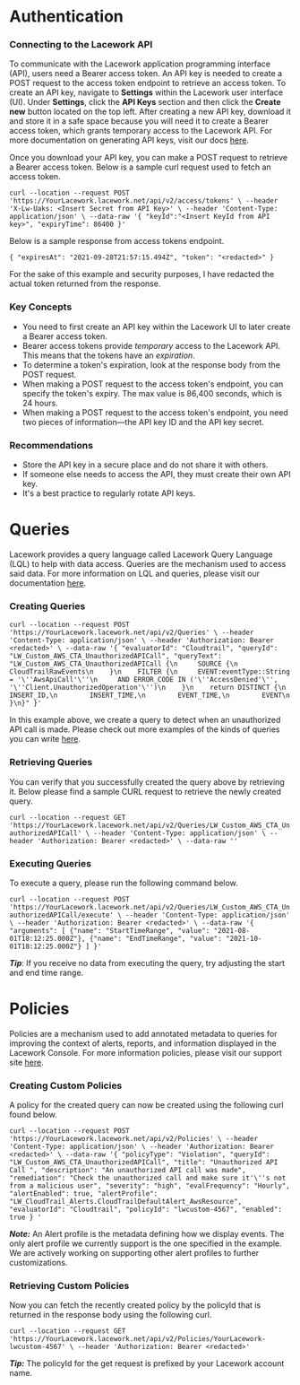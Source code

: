 # Authentication

### Connecting to the Lacework API

To communicate with the Lacework application programming interface (API), users need a Bearer access token. An API key is needed to
create a POST request to the access token endpoint to retrieve an access token. To create an API key,
navigate to **Settings** within the Lacework user interface (UI). Under **Settings**, click the **API Keys** section and then click the **Create
new** button located on the top left. After creating a new API key, download it and store it in a safe space because you will need it to create a Bearer access token, which grants temporary access to the Lacework API. For more documentation
on generating API keys, visit our docs [here](https://support.lacework.com/hc/en-us//articles/360011403853).

Once you download your API key, you can make a POST request to retrieve a Bearer access token.
Below is a sample curl request used to fetch an access token.

`curl --location --request POST 'https://YourLacework.lacework.net/api/v2/access/tokens' \
--header 'X-Lw-Uaks: <Insert Secret from API Key>' \
--header 'Content-Type: application/json' \
--data-raw '{
"keyId":"<Insert KeyId from API key>",
"expiryTime": 86400
}'`

Below is a sample response from access tokens endpoint.

`{
"expiresAt": "2021-09-28T21:57:15.494Z",
"token": "<redacted>"
}`

For the sake of this example and security purposes, I have redacted the actual token returned from the response.

### Key Concepts

* You need to first create an API key within the Lacework UI to later create a Bearer access token.
* Bearer access tokens provide *temporary* access to the Lacework API. This means that the tokens have an *expiration*.
* To determine a token's expiration, look at the response body from the POST request.
* When making a POST request to the access token's endpoint, you can specify the token's expiry. The max value is 86,400 seconds, which is 24 hours.
* When making a POST request to the access token's endpoint, you need two pieces of information&mdash;the API key ID and the API key secret.


### Recommendations
* Store the API key in a secure place and do not share it with others.
* If someone else needs to access the API, they must create their own API key.
* It's a best practice to regularly rotate API keys.

# Queries

Lacework provides a query language called Lacework Query Language (LQL) to help with data access. Queries are the
mechanism used to access said data. For more information on LQL and queries, please visit our documentation
[here](https://support.lacework.com/hc/en-us/articles/4402301824403-LQL-Overview).

### Creating Queries

`curl --location --request POST 'https://YourLacework.lacework.net/api/v2/Queries' \
--header 'Content-Type: application/json' \
--header 'Authorization: Bearer <redacted>' \
--data-raw '{
"evaluatorId": "Cloudtrail",
"queryId": "LW_Custom_AWS_CTA_UnauthorizedAPICall",
"queryText": "LW_Custom_AWS_CTA_UnauthorizedAPICall {\n     SOURCE {\n        CloudTrailRawEvents\n    }\n    FILTER {\n     EVENT:eventType::String = '\''AwsApiCall'\''\n     AND ERROR_CODE IN ('\''AccessDenied'\'', '\''Client.UnauthorizedOperation'\'')\n    }\n    return DISTINCT {\n        INSERT_ID,\n        INSERT_TIME,\n        EVENT_TIME,\n        EVENT\n    }\n}"
}'`

In this example above, we create a query to detect when an unauthorized API call is made. Please check out more examples of the kinds of queries
you can write [here](https://support.lacework.com/hc/en-us/articles/1500006140722-Example-LQL-Queries-and-Policies).

### Retrieving Queries

You can verify that you successfully created the query above by retrieving it. Below please find a sample CURL request
to retrieve the newly created query.

`curl --location --request GET 'https://YourLacework.lacework.net/api/v2/Queries/LW_Custom_AWS_CTA_UnauthorizedAPICall' \
--header 'Content-Type: application/json' \
--header 'Authorization: Bearer <redacted>' \
--data-raw ''`

### Executing Queries

To execute a query, please run the following command below.

`curl --location --request POST 'https://YourLacework.lacework.net/api/v2/Queries/LW_Custom_AWS_CTA_UnauthorizedAPICall/execute' \
--header 'Content-Type: application/json' \
--header 'Authorization: Bearer <redacted>' \
--data-raw '{ "arguments": [
{"name": "StartTimeRange", "value": "2021-08-01T18:12:25.000Z"},
{"name": "EndTimeRange", "value": "2021-10-01T18:12:25.000Z"}
]
}'`

***Tip***: If you receive no data from executing the query, try adjusting the start and end time range.

# Policies

Policies are a mechanism used to add annotated metadata to queries for improving the context of alerts, reports,
and information displayed in the Lacework Console. For more information policies, please visit our support site
[here](https://support.lacework.com/hc/en-us/articles/360061720914-Create-Queries-and-Custom-Policies-Using-LQL).

### Creating Custom Policies

A policy for the created query can now be created using the following curl found below.

`curl --location --request POST 'https://YourLacework.lacework.net/api/v2/Policies' \
--header 'Content-Type: application/json' \
--header 'Authorization: Bearer <redacted>' \
--data-raw '{
"policyType": "Violation",
"queryId": "LW_Custom_AWS_CTA_UnauthorizedAPICall",
"title": "Unauthorized API Call ",
"description": "An unauthorized API call was made",
"remediation": "Check the unauthorized call and make sure it'\''s not from a malicious user",
"severity": "high",
"evalFrequency": "Hourly",
"alertEnabled": true,
"alertProfile": "LW_CloudTrail_Alerts.CloudTrailDefaultAlert_AwsResource",
"evaluatorId": "Cloudtrail",
"policyId": "lwcustom-4567",
"enabled": true
}
'`

***Note:*** An Alert profile is the metadata defining how we display events. The only alert profile we currently support is
the one specified in the example. We are actively working on supporting other alert profiles to further customizations.

### Retrieving Custom Policies

Now you can fetch the recently created policy by the policyId that is returned in the response body using the following curl.

`curl --location --request GET 'https://YourLacework.lacework.net/api/v2/Policies/YourLacework-lwcustom-4567' \
--header 'Authorization: Bearer <redacted>'`

***Tip:*** The policyId for the get request is prefixed by your Lacework account name.

